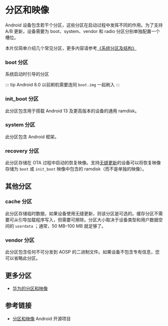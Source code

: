 # 分区和映像

Android 设备包含若干个分区，这些分区在启动过程中发挥不同的作用。为了支持 A/B 更新，设备需要为 boot、system、vendor 和 radio 分区分别单独配置一个槽位。

本片仅简单介绍几个常见分区，更多内容请参考[《系统分区及结构》](../../details/partitions/README.md)

### boot 分区

系统启动时引导的分区

::: tip
Android 8.0 以前刷机需要连同 `boot.img` 一起刷入
:::

### init_boot 分区 <Badge type="tip" text="Android 13+" vertical="top" />

此分区包含用于搭载 Android 13 及更高版本的设备的通用 ramdisk。

### system 分区

此分区包含 Android 框架。

### recovery 分区

此分区存储在 OTA 过程中启动的恢复映像。支持[无缝更新](https://source.android.com/docs/core/ota/ab?hl=zh-cn)的设备可以将恢复映像存储为 `boot` 或 `init_boot` 映像中包含的 ramdisk（而不是单独的映像）。

## 其他分区

### cache 分区

此分区存储临时数据，如果设备使用无缝更新，则该分区是可选的。缓存分区不需要可从引导加载程序写入，但需要可擦除。分区大小取决于设备类型和用户数据空间的 `userdata` ；通常，50 MB–100 MB 就足够了。

### vendor 分区

此分区包含任何不可分发到 AOSP 的二进制文件。如果设备不包含专有信息，您可以省略此分区。

## 更多分区

* [华为的分区和映像](huawei.md)

## 参考链接

* [分区和映像](https://source.android.google.cn/docs/core/architecture/bootloader/partitions-images?hl=zh_cn) Android 开源项目
